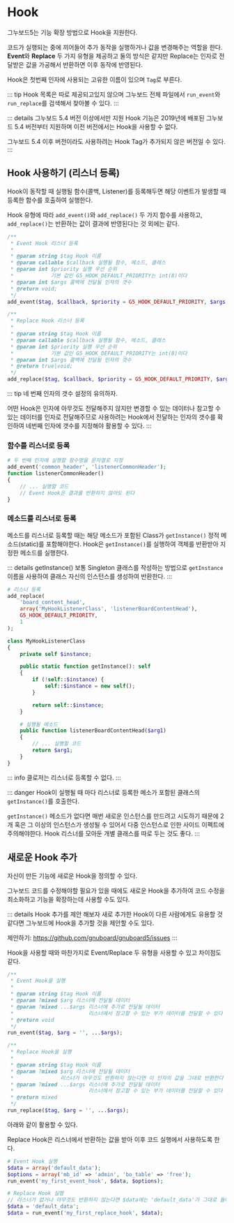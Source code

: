# Hook

그누보드5는 기능 확장 방법으로 Hook을 지원한다.

코드가 실행되는 중에 끼어들어 추가 동작을 실행하거나 값을 변경해주는 역할을 한다. **Event**와 **Replace** 두 가지 유형을 제공하고 둘의 방식은 같지만 Replace는 인자로 전달받은 값을 가공해서 반환하면 이후 동작에 반영된다.

Hook은 첫번째 인자에 사용되는 고유한 이름이 있으며 `Tag`로 부른다.

::: tip
Hook 목록은 따로 제공되고있지 않으며 그누보드 전체 파일에서 `run_event`와 `run_replace`를 검색해서 찾아볼 수 있다.
:::

::: details 그누보드 5.4 버전 이상에서만 지원
Hook 기능은 2019년에 배포된 그누보드 5.4 버전부터 지원하며 이전 버전에서는 Hook을 사용할 수 없다.

그누보드 5.4 이후 버전이라도 사용하려는 Hook Tag가 추가되지 않은 버전일 수 있다.
:::

## Hook 사용하기 (리스너 등록)

Hook이 동작할 때 실행될 함수(콜백, Listener)를 등록해두면 해당 이벤트가 발생할 때 등록한 함수를 호출하여 실행한다.

Hook 유형에 따라 `add_event()`와 `add_replace()` 두 가지 함수를 사용하고, `add_replace()`는 반환하는 값이 결과에 반영된다는 것 외에는 같다.

```php
/**
 * Event Hook 리스너 등록
 *
 * @param string $tag Hook 이름
 * @param callable $callback 실행될 함수, 메소드, 클래스
 * @param int $priority 실행 우선 순위
 *            기본 값인 G5_HOOK_DEFAULT_PRIORITY는 int(8)이다
 * @param int $args 콜백에 전달될 인자의 갯수
 * @return void;
 */
add_event($tag, $callback, $priority = G5_HOOK_DEFAULT_PRIORITY, $args = 0);

/**
 * Replace Hook 리스너 등록
 *
 * @param string $tag Hook 이름
 * @param callable $callback 실행될 함수, 메소드, 클래스
 * @param int $priority 실행 우선 순위
 *            기본 값인 G5_HOOK_DEFAULT_PRIORITY는 int(8)이다
 * @param int $args 콜백에 전달될 인자의 갯수
 * @return true|void;
 */
add_replace($tag, $callback, $priority = G5_HOOK_DEFAULT_PRIORITY, $args = 0);
```

::: tip
네 번째 인자의 갯수 설정의 유의하자.

어떤 Hook은 인자에 아무것도 전달해주지 않지만 변경할 수 있는 데이터나 참고할 수 있는 데이터를 인자로 전달해주므로 사용하려는 Hook에서 전달하는 인자의 갯수를 확인하여 네번째 인자에 갯수를 지정해야 활용할 수 있다.
:::

### 함수를 리스너로 등록

```php
# 두 번째 인자에 실행할 함수명을 문자열로 지정
add_event('common_header', 'listenerCommonHeader');
function listenerCommonHeader()
{
    // ... 실행할 코드
    // Event Hook은 결과를 반환하지 않아도 된다
}
```

### 메소드를 리스너로 등록

메소드를 리스너로 등록할 때는 해당 메소드가 포함된 Class가 `getInstance()` 정적 메소드(static)를 포함해야한다. Hook은 `getInstance()`를 실행하여 객체를 반환받아 지정한 메소드를 실행한다.

::: details getInstance()
보통 Singleton 클래스를 작성하는 방법으로 `getInstance` 이름을 사용하여 클래스 자신의 인스턴스를 생성하여 반환한다.
:::

```php {1-7,22-27}
# 리스너 등록
add_replace(
    'board_content_head',
    array('MyHookListenerClass', 'listenerBoardContentHead'),
    G5_HOOK_DEFAULT_PRIORITY,
    1
);

class MyHookListenerClass
{
    private self $instance;

    public static function getInstance(): self
    {
        if (!self::$instance) {
            self::$instance = new self();
        }

        return self::$instance;
    }

    # 실행될 메소드
    public function listenerBoardContentHead($arg1)
    {
        // ... 실행할 코드
        return $arg1;
    }
}
```

::: info
클로저는 리스너로 등록할 수 없다.
:::

::: danger
Hook이 실행될 때 마다 리스너로 등록한 메소가 포함된 클래스의 `getInstance()`를 호출한다.

`getInstance()` 메소드가 없다면 매번 새로운 인스턴스를 만드려고 시도하기 때문에 2개 혹은 그 이상의 인스턴스가 생성될 수 있어서 다중 인스턴스로 인한 사이드 이펙트에 주의해야한다. Hook 리스너를 모아둔 개별 클래스를 따로 두는 것도 좋다.
:::

## 새로운 Hook 추가

자신이 만든 기능에 새로운 Hook을 정의할 수 있다.

그누보드 코드를 수정해야할 필요가 있을 때에도 새로운 Hook을 추가하여 코드 수정을 최소화하고 기능을 확장하는데 사용할 수도 있다.

::: details Hook 추가를 제안 해보자
새로 추가한 Hook이 다른 사람에게도 유용할 것 같다면 그누보드에 Hook을 추가할 것을 제안할 수도 있다.

제안하기: https://github.com/gnuboard/gnuboard5/issues
:::

Hook을 사용할 때와 마찬가지로 Event/Replace 두 유형을 사용할 수 있고 차이점도 같다.

```php
/**
 * Event Hook을 실행
 *
 * @param string $tag Hook 이름
 * @param ?mixed $arg 리스너에 전달될 데이터
 * @param ?mixed ...$args 리스너에 추가로 전달될 데이터
 *                        리스너에서 참고할 수 있는 부가 데이터를 전달할 수 있다
 * @return void
 */
run_event($tag, $arg = '', ...$args);

/**
 * Replace Hook을 실행
 *
 * @param string $tag Hook 이름
 * @param ?mixed $arg 리스너에 전달될 데이터
 *               리스너가 아무것도 반환하지 않는다면 이 인자의 값을 그대로 반환한다
 * @param ?mixed ...$args 리스너에 추가로 전달될 데이터
 *                        리스너에서 참고할 수 있는 부가 데이터를 전달할 수 있다
 * @return mixed
 */
run_replace($tag, $arg = '', ...$args);
```

아래와 같이 활용할 수 있다.

Replace Hook은 리스너에서 반환하는 값을 받아 이후 코드 실행에서 사용하도록 한다.

```php
# Event Hook 실행
$data = array('default_data');
$options = array('mb_id' => 'admin', 'bo_table' => 'free');
run_event('my_first_event_hook', $data, $options);

# Replace Hook 실행
// 리스너가 없거나 아무것도 반환하지 않는다면 $data에는 'default_data'가 그대로 들어있다
$data = 'default_data';
$data = run_event('my_first_replace_hook', $data);
```
